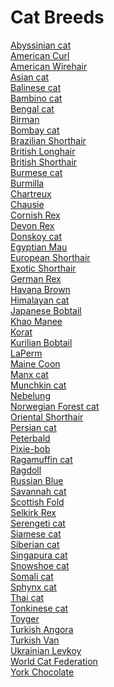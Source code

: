 # Cat Breeds
[Abyssinian cat](https://en.wikipedia.org/wiki/Abyssinian_cat)<br>
[American Curl](https://en.wikipedia.org/wiki/American_Curl)<br>
[American Wirehair](https://en.wikipedia.org/wiki/American_Wirehair)<br>
[Asian cat](https://en.wikipedia.org/wiki/Asian_cat)<br>
[Balinese cat](https://en.wikipedia.org/wiki/Balinese_cat)<br>
[Bambino cat](https://en.wikipedia.org/wiki/Bambino_cat)<br>
[Bengal cat](https://en.wikipedia.org/wiki/Bengal_cat)<br>
[Birman](https://en.wikipedia.org/wiki/Birman)<br>
[Bombay cat](https://en.wikipedia.org/wiki/Bombay_cat)<br>
[Brazilian Shorthair](https://en.wikipedia.org/wiki/Brazilian_Shorthair)<br>
[British Longhair](https://en.wikipedia.org/wiki/British_Longhair)<br>
[British Shorthair](https://en.wikipedia.org/wiki/British_Shorthair)<br>
[Burmese cat](https://en.wikipedia.org/wiki/Burmese_cat)<br>
[Burmilla](https://en.wikipedia.org/wiki/Burmilla)<br>
[Chartreux](https://en.wikipedia.org/wiki/Chartreux)<br>
[Chausie](https://en.wikipedia.org/wiki/Chausie)<br>
[Cornish Rex](https://en.wikipedia.org/wiki/Cornish_Rex)<br>
[Devon Rex](https://en.wikipedia.org/wiki/Devon_Rex)<br>
[Donskoy cat](https://en.wikipedia.org/wiki/Donskoy_cat)<br>
[Egyptian Mau](https://en.wikipedia.org/wiki/Egyptian_Mau)<br>
[European Shorthair](https://en.wikipedia.org/wiki/European_Shorthair)<br>
[Exotic Shorthair](https://en.wikipedia.org/wiki/Exotic_Shorthair)<br>
[German Rex](https://en.wikipedia.org/wiki/German_Rex)<br>
[Havana Brown](https://en.wikipedia.org/wiki/Havana_Brown)<br>
[Himalayan cat](https://en.wikipedia.org/wiki/Himalayan_cat)<br>
[Japanese Bobtail](https://en.wikipedia.org/wiki/Japanese_Bobtail)<br>
[Khao Manee](https://en.wikipedia.org/wiki/Khao_Manee)<br>
[Korat](https://en.wikipedia.org/wiki/Korat)<br>
[Kurilian Bobtail](https://en.wikipedia.org/wiki/Kurilian_Bobtail)<br>
[LaPerm](https://en.wikipedia.org/wiki/LaPerm)<br>
[Maine Coon](https://en.wikipedia.org/wiki/Maine_Coon)<br>
[Manx cat](https://en.wikipedia.org/wiki/Manx_cat)<br>
[Munchkin cat](https://en.wikipedia.org/wiki/Munchkin_cat)<br>
[Nebelung](https://en.wikipedia.org/wiki/Nebelung)<br>
[Norwegian Forest cat](https://en.wikipedia.org/wiki/Norwegian_Forest_cat)<br>
[Oriental Shorthair](https://en.wikipedia.org/wiki/Oriental_Shorthair)<br>
[Persian cat](https://en.wikipedia.org/wiki/Persian_cat)<br>
[Peterbald](https://en.wikipedia.org/wiki/Peterbald)<br>
[Pixie-bob](https://en.wikipedia.org/wiki/Pixie-bob)<br>
[Ragamuffin cat](https://en.wikipedia.org/wiki/Ragamuffin_cat)<br>
[Ragdoll](https://en.wikipedia.org/wiki/Ragdoll)<br>
[Russian Blue](https://en.wikipedia.org/wiki/Russian_Blue)<br>
[Savannah cat](https://en.wikipedia.org/wiki/Savannah_cat)<br>
[Scottish Fold](https://en.wikipedia.org/wiki/Scottish_Fold)<br>
[Selkirk Rex](https://en.wikipedia.org/wiki/Selkirk_Rex)<br>
[Serengeti cat](https://en.wikipedia.org/wiki/Serengeti_cat)<br>
[Siamese cat](https://en.wikipedia.org/wiki/Siamese_cat)<br>
[Siberian cat](https://en.wikipedia.org/wiki/Siberian_cat)<br>
[Singapura cat](https://en.wikipedia.org/wiki/Singapura_cat)<br>
[Snowshoe cat](https://en.wikipedia.org/wiki/Snowshoe_cat)<br>
[Somali cat](https://en.wikipedia.org/wiki/Somali_cat)<br>
[Sphynx cat](https://en.wikipedia.org/wiki/Sphynx_cat)<br>
[Thai cat](https://en.wikipedia.org/wiki/Thai_cat)<br>
[Tonkinese cat](https://en.wikipedia.org/wiki/Tonkinese_cat)<br>
[Toyger](https://en.wikipedia.org/wiki/Toyger)<br>
[Turkish Angora](https://en.wikipedia.org/wiki/Turkish_Angora)<br>
[Turkish Van](https://en.wikipedia.org/wiki/Turkish_Van)<br>
[Ukrainian Levkoy](https://en.wikipedia.org/wiki/Ukrainian_Levkoy)<br>
[World Cat Federation](https://en.wikipedia.org/wiki/World_Cat_Federation)<br>
[York Chocolate](https://en.wikipedia.org/wiki/York_Chocolate)<br>
